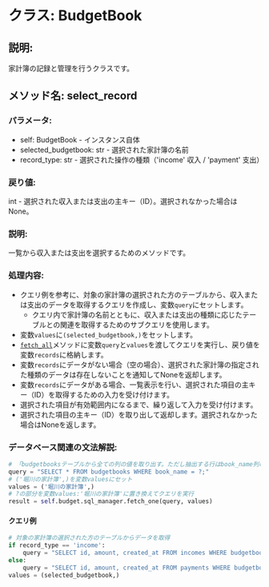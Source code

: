 # クラス: BudgetBook

## 説明:
家計簿の記録と管理を行うクラスです。

## メソッド名: select_record

### パラメータ:

- self: BudgetBook - インスタンス自体
- selected_budgetbook: str - 選択された家計簿の名前
- record_type: str - 選択された操作の種類（'income' 収入 / 'payment' 支出）

### 戻り値:

int - 選択された収入または支出の主キー（ID）。選択されなかった場合はNone。

### 説明:

一覧から収入または支出を選択するためのメソッドです。

### 処理内容:

- クエリ例を参考に、対象の家計簿の選択された方のテーブルから、収入または支出のデータを取得するクエリを作成し、変数`query`にセットします。
  - クエリ内で家計簿の名前とともに、収入または支出の種類に応じたテーブルとの関連を取得するためのサブクエリを使用します。
- 変数`values`に`(selected_budgetbook,)`をセットします。
- [`fetch_all`](../../../db/sql.py/SQLManagerクラス/fetch_all.html)メソッドに変数`query`と`values`を渡してクエリを実行し、戻り値を変数`records`に格納します。
- 変数`records`にデータがない場合（空の場合）、選択された家計簿の指定された種類のデータは存在しないことを通知してNoneを返却します。
- 変数`records`にデータがある場合、一覧表示を行い、選択された項目の主キー（ID）を取得するための入力を受け付けます。
- 選択された項目が有効範囲内になるまで、繰り返して入力を受け付けます。
- 選択された項目の主キー（ID）を取り出して返却します。選択されなかった場合はNoneを返します。

### データベース関連の文法解説:

```python
# 「budgetbooksテーブルから全ての列の値を取り出す。ただし抽出する行はbook_name列の値が?の行に絞り込む」という意味のクエリを作成する
query = "SELECT * FROM budgetbooks WHERE book_name = ?;"
# ('堀川の家計簿',)を変数valuesにセット
values = ('堀川の家計簿',)
# ?の部分を変数values:'堀川の家計簿'に置き換えてクエリを実行
result = self.budget.sql_manager.fetch_one(query, values)
```

#### クエリ例

```python
# 対象の家計簿の選択された方のテーブルからデータを取得
if record_type == 'income':
    query = "SELECT id, amount, created_at FROM incomes WHERE budgetbooks_id = (SELECT id FROM budgetbooks WHERE book_name = ?);"
else:
    query = "SELECT id, amount, created_at FROM payments WHERE budgetbooks_id = (SELECT id FROM budgetbooks WHERE book_name = ?);"
values = (selected_budgetbook,)
```